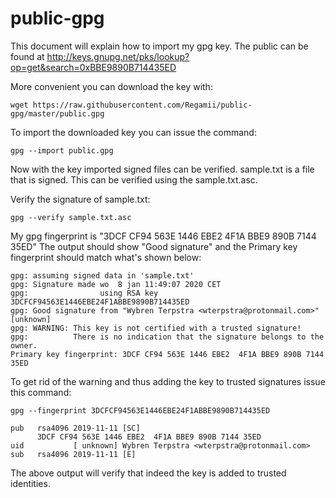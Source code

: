 # public-gpg
This document will explain how to import my gpg key. The public can be found at
http://keys.gnupg.net/pks/lookup?op=get&search=0xBBE9890B714435ED

More convenient you can download the key with:

`wget https://raw.githubusercontent.com/Regamii/public-gpg/master/public.gpg`

To import the downloaded key you can issue the command:

`gpg --import public.gpg`

Now with the key imported signed files can be verified. sample.txt is a file that is
signed. This can be verified using the sample.txt.asc.

Verify the signature of sample.txt:

`gpg --verify sample.txt.asc`

My gpg fingerprint is "3DCF CF94 563E 1446 EBE2  4F1A BBE9 890B 7144 35ED" The output
should show "Good signature" and the Primary key fingerprint should match what's
shown below:

```
gpg: assuming signed data in 'sample.txt'
gpg: Signature made wo  8 jan 11:49:07 2020 CET
gpg:                using RSA key 3DCFCF94563E1446EBE24F1ABBE9890B714435ED
gpg: Good signature from "Wybren Terpstra <wterpstra@protonmail.com>" [unknown]
gpg: WARNING: This key is not certified with a trusted signature!
gpg:          There is no indication that the signature belongs to the owner.
Primary key fingerprint: 3DCF CF94 563E 1446 EBE2  4F1A BBE9 890B 7144 35ED
```

To get rid of the warning and thus adding the key to trusted signatures issue this command:

`gpg --fingerprint 3DCFCF94563E1446EBE24F1ABBE9890B714435ED`

```
pub   rsa4096 2019-11-11 [SC]
      3DCF CF94 563E 1446 EBE2  4F1A BBE9 890B 7144 35ED
uid           [ unknown] Wybren Terpstra <wterpstra@protonmail.com>
sub   rsa4096 2019-11-11 [E]
```

The above output will verify that indeed the key is added to trusted identities.
